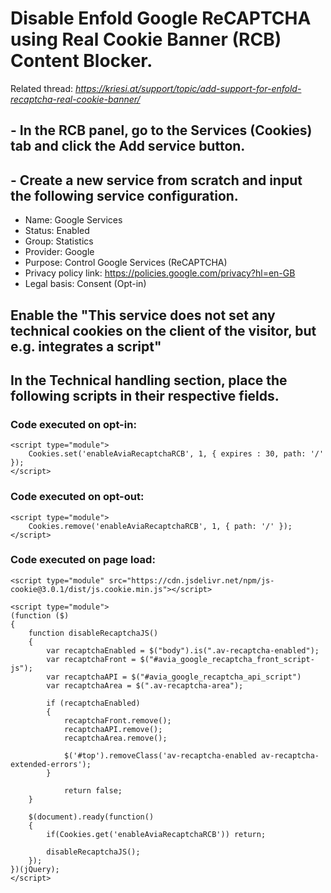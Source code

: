 #  Disable Enfold Google ReCAPTCHA using Real Cookie Banner (RCB) Content Blocker.

Related thread: _https://kriesi.at/support/topic/add-support-for-enfold-recaptcha-real-cookie-banner/_

## - In the RCB panel, go to the Services (Cookies) tab and click the Add service button.

## - Create a new service from scratch and input the following service configuration.

 - Name: Google Services
 - Status: Enabled
 - Group: Statistics
 - Provider: Google
 - Purpose: Control Google Services (ReCAPTCHA)
 - Privacy policy link: https://policies.google.com/privacy?hl=en-GB
 - Legal basis: Consent (Opt-in)
 
## Enable the "This service does not set any technical cookies on the client of the visitor, but e.g. integrates a script"

## In the Technical handling section, place the following scripts in their respective fields.

### Code executed on opt-in:

```
<script type="module">
	Cookies.set('enableAviaRecaptchaRCB', 1, { expires : 30, path: '/' });
</script>
```


### Code executed on opt-out:

```
<script type="module">
	Cookies.remove('enableAviaRecaptchaRCB', 1, { path: '/' });
</script>
```

### Code executed on page load:

```
<script type="module" src="https://cdn.jsdelivr.net/npm/js-cookie@3.0.1/dist/js.cookie.min.js"></script>

<script type="module">
(function ($)
{
    function disableRecaptchaJS()
    {
		var recaptchaEnabled = $("body").is(".av-recaptcha-enabled");
        var recaptchaFront = $("#avia_google_recaptcha_front_script-js");
		var recaptchaAPI = $("#avia_google_recaptcha_api_script")
		var recaptchaArea = $(".av-recaptcha-area");
        
        if (recaptchaEnabled)
        {
            recaptchaFront.remove();
            recaptchaAPI.remove();
	    	recaptchaArea.remove();
		
			$('#top').removeClass('av-recaptcha-enabled av-recaptcha-extended-errors');
        } 
		
			return false;
    }
    
	$(document).ready(function() 
	{
		if(Cookies.get('enableAviaRecaptchaRCB')) return;

		disableRecaptchaJS();
	});
})(jQuery);
</script>
```
